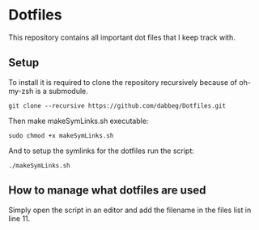 # Dotfiles
This repository contains all important dot files that I keep track with.

## Setup
To install it is required to clone the repository recursively because of oh-my-zsh is a submodule.

`git clone --recursive https://github.com/dabbeg/Dotfiles.git`

Then make makeSymLinks.sh executable:

`sudo chmod +x makeSymLinks.sh`

And to setup the symlinks for the dotfiles run the script:

`./makeSymLinks.sh`

## How to manage what dotfiles are used
Simply open the script in an editor and add the filename in the files list in line 11.
